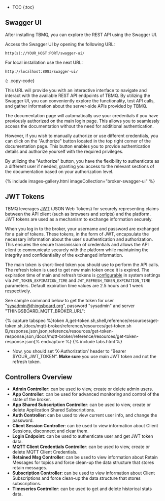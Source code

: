 
* TOC
{:toc}

## Swagger UI

After installing TBMQ, you can explore the REST API using the Swagger UI.

Access the Swagger UI by opening the following URL:

``` 
http(s)://YOUR_HOST:PORT/swagger-ui/
```

For local installation use the next URL:

```text
http://localhost:8083/swagger-ui/
```
{: .copy-code}

This URL will provide you with an interactive interface to navigate and interact with the available REST API endpoints of TBMQ.
By utilizing the Swagger UI, you can conveniently explore the functionality, test API calls, and gather information about the server-side APIs provided by TBMQ.

The documentation page will automatically use your credentials if you have previously authorized on the main login page.
This allows you to seamlessly access the documentation without the need for additional authentication.

However, if you wish to manually authorize or use different credentials, you can click on the "Authorize" button located in the top right corner of the documentation page. 
This button enables you to provide authentication details and authorize yourself with the required privileges.

By utilizing the "Authorize" button, you have the flexibility to authenticate as a different user if needed, granting you access to the relevant sections of the documentation based on your authorization level.

{% include images-gallery.html imageCollection="broker-swagger-ui" %}

## JWT Tokens

TBMQ leverages [JWT](https://jwt.io/) (JSON Web Tokens) for securely representing claims between the API client (such as browsers and scripts) and the platform. 
JWT tokens are used as a mechanism to exchange information securely.

When you log in to the broker, your username and password are exchanged for a pair of tokens. These tokens, in the form of JWT, 
encapsulate the necessary information about the user's authentication and authorization. 
This ensures the secure transmission of credentials and allows the API client to communicate securely with the platform while 
maintaining the integrity and confidentiality of the exchanged information.

The main token is short-lived token you should use to perform the API calls. The refresh token is used to get new main token once it is expired.
The expiration time of main and refresh tokens is [configurable](/docs/mqtt-broker/install/config/) in system settings
via `JWT_TOKEN_EXPIRATION_TIME` and `JWT_REFRESH_TOKEN_EXPIRATION_TIME` parameters. Default expiration time values are 2.5 hours and 1 week respectively.

See sample command below to get the token for user "sysadmin@thingsboard.org", password "sysadmin" and server "THINGSBOARD_MQTT_BROKER_URL":

{% capture tabspec %}token
A,get-token.sh,shell,reference/resources/get-token.sh,/docs/mqtt-broker/reference/resources/get-token.sh
B,response.json,json,reference/resources/get-token-response.json,/docs/mqtt-broker/reference/resources/get-token-response.json{% endcapture %}
{% include tabs.html %}

- Now, you should set ‘X-Authorization’ header to “Bearer $YOUR_JWT_TOKEN”. **Make sure** you use main JWT token and not the refresh token.

## Controllers Overview

- **Admin Controller**: can be used to view, create or delete admin users.
- **App Controller**: can be used for advanced monitoring and control of the state of the broker.
- **App Shared Subscription Controller**: can be used to view, create or delete Application Shared Subscriptions.
- **Auth Controller**: can be used to view current user info, and change the password.
- **Client Session Controller**: can be used to view information about Client Sessions, disconnect and clear them.
- **Login Endpoint**: can be used to authenticate user and get JWT token data.
- **MQTT Client Credentials Controller**: can be used to view, create or delete MQTT Client Credentials.
- **Retained Msg Controller**: can be used to view information about Retain Messages for topics and force clean-up the data structure that stores retain messages.
- **Subscription Controller**: can be used to view information about Client Subscriptions and force clean-up the data structure that stores subscriptions.
- **Timeseries Controller**: can be used to get and delete historical stats data.
